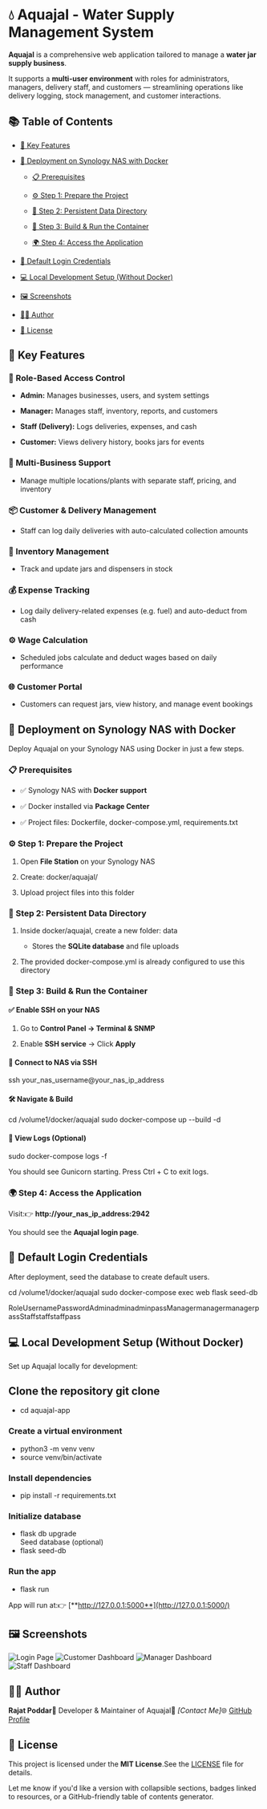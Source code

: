 💧 Aquajal - Water Supply Management System
===========================================

**Aquajal** is a comprehensive web application tailored to manage a **water jar supply business**.

It supports a **multi-user environment** with roles for administrators, managers, delivery staff, and customers — streamlining operations like delivery logging, stock management, and customer interactions.

📚 Table of Contents
--------------------

*   [🚀 Key Features](https://chatgpt.com/#-key-features)
    
*   [🐳 Deployment on Synology NAS with Docker](https://chatgpt.com/#-deployment-on-synology-nas-with-docker)
    
    *   [📋 Prerequisites](https://chatgpt.com/#-prerequisites)
        
    *   [⚙️ Step 1: Prepare the Project](https://chatgpt.com/#-step-1-prepare-the-project)
        
    *   [📁 Step 2: Persistent Data Directory](https://chatgpt.com/#-step-2-persistent-data-directory)
        
    *   [🧱 Step 3: Build & Run the Container](https://chatgpt.com/#-step-3-build--run-the-container)
        
    *   [🌍 Step 4: Access the Application](https://chatgpt.com/#-step-4-access-the-application)
        
*   [🔑 Default Login Credentials](https://chatgpt.com/#-default-login-credentials)
    
*   [💻 Local Development Setup (Without Docker)](https://chatgpt.com/#-local-development-setup-without-docker)
    
*   [🖼️ Screenshots](https://chatgpt.com/#-screenshots)
    
*   [👨‍💻 Author](https://chatgpt.com/#-author)
    
*   [📄 License](https://chatgpt.com/#-license)
    

🚀 Key Features
---------------

### 🔐 Role-Based Access Control

*   **Admin:** Manages businesses, users, and system settings
    
*   **Manager:** Manages staff, inventory, reports, and customers
    
*   **Staff (Delivery):** Logs deliveries, expenses, and cash
    
*   **Customer:** Views delivery history, books jars for events
    

### 🏢 Multi-Business Support

*   Manage multiple locations/plants with separate staff, pricing, and inventory
    

### 📦 Customer & Delivery Management

*   Staff can log daily deliveries with auto-calculated collection amounts
    

### 🧾 Inventory Management

*   Track and update jars and dispensers in stock
    

### 💰 Expense Tracking

*   Log daily delivery-related expenses (e.g. fuel) and auto-deduct from cash
    

### ⚙️ Wage Calculation

*   Scheduled jobs calculate and deduct wages based on daily performance
    

### 🌐 Customer Portal

*   Customers can request jars, view history, and manage event bookings
    

🐳 Deployment on Synology NAS with Docker
-----------------------------------------

Deploy Aquajal on your Synology NAS using Docker in just a few steps.

### 📋 Prerequisites

*   ✅ Synology NAS with **Docker support**
    
*   ✅ Docker installed via **Package Center**
    
*   ✅ Project files: Dockerfile, docker-compose.yml, requirements.txt
    

### ⚙️ Step 1: Prepare the Project

1.  Open **File Station** on your Synology NAS
    
2.  Create: docker/aquajal/
    
3.  Upload project files into this folder
    

### 📁 Step 2: Persistent Data Directory

1.  Inside docker/aquajal, create a new folder: data
    
    *   Stores the **SQLite database** and file uploads
        
2.  The provided docker-compose.yml is already configured to use this directory
    

### 🧱 Step 3: Build & Run the Container

#### ✅ Enable SSH on your NAS

1.  Go to **Control Panel → Terminal & SNMP**
    
2.  Enable **SSH service** → Click **Apply**
    

#### 🔗 Connect to NAS via SSH

ssh your_nas_username@your_nas_ip_address

#### 🛠️ Navigate & Build

cd /volume1/docker/aquajal  sudo docker-compose up --build -d  

#### 📄 View Logs (Optional)

sudo docker-compose logs -f  

You should see Gunicorn starting. Press Ctrl + C to exit logs.

### 🌍 Step 4: Access the Application

Visit:👉 **http://your\_nas\_ip\_address:2942**

You should see the **Aquajal login page**.

🔑 Default Login Credentials
----------------------------

After deployment, seed the database to create default users.

cd /volume1/docker/aquajal  sudo docker-compose exec web flask seed-db

RoleUsernamePasswordAdminadminadminpassManagermanagermanagerpassStaffstaffstaffpass

💻 Local Development Setup (Without Docker)
-------------------------------------------

Set up Aquajal locally for development:

## Clone the repository  git clone   
- cd aquajal-app  
### Create a virtual environment  
- python3 -m venv venv  
- source venv/bin/activate  
### Install dependencies  
- pip install -r requirements.txt  
### Initialize database  
- flask db upgrade  
 Seed database (optional)  
- flask seed-db  
### Run the app  
- flask run

App will run at:👉 [**http://127.0.0.1:5000**](http://127.0.0.1:5000/)

🖼️ Screenshots
---------------

  ![Login Page](screenshots/login_page.png)  ![Customer Dashboard](screenshots/customer-dashboard.png)  ![Manager Dashboard](screenshots/manager-dashboard.png) ![Staff Dashboard](screenshots/staff-dashboard.png)

👨‍💻 Author
------------

**Rajat Poddar**💼 Developer & Maintainer of Aquajal📧 _\[Contact Me\]_🌐 [GitHub Profile](https://github.com/rajatpoddar)

📄 License
----------

This project is licensed under the **MIT License**.See the [LICENSE](/LICENSE) file for details.

Let me know if you'd like a version with collapsible sections, badges linked to resources, or a GitHub-friendly table of contents generator.
